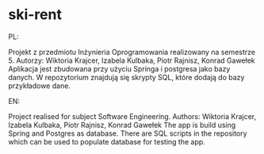 # ski-rent

PL:

Projekt z przedmiotu Inżynieria Oprogramowania realizowany na semestrze 5.
Autorzy: Wiktoria Krajcer, Izabela Kulbaka, Piotr Rajnisz, Konrad Gawełek
Aplikacja jest zbudowana przy użyciu Springa i postgresa jako bazy danych. W repozytorium znajdują się skrypty SQL, które dodają do bazy przykładowe dane.

EN:

Project realised for subject Software Engineering.
Authors: Wiktoria Krajcer, Izabela Kulbaka, Piotr Rajnisz, Konrad Gawełek
The app is build using Spring and Postgres as database. There are SQL scripts in the repository which can be used to populate database for testing the app.
